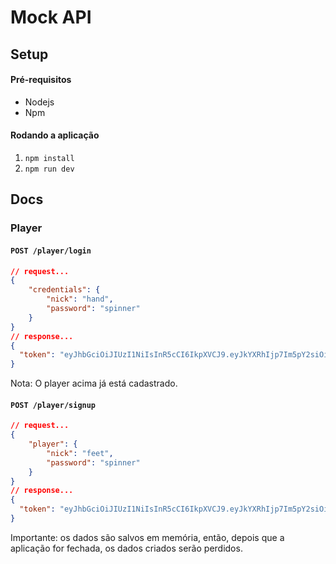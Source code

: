 # Mock API

## Setup

#### Pré-requisitos
- Nodejs
- Npm

#### Rodando a aplicação
1. ```npm install```
2. ```npm run dev```

## Docs

### Player

#### ``` POST /player/login ```

```json
// request...
{
	"credentials": {
		"nick": "hand",
		"password": "spinner"
	}
}
// response...
{
  "token": "eyJhbGciOiJIUzI1NiIsInR5cCI6IkpXVCJ9.eyJkYXRhIjp7Im5pY2siOiJoYW5kIn0sImlhdCI6MTU2NjUyMzkxOCwiZXhwIjoxNTY2NTI3NTE4fQ.sRwtfc-SNcUvb6mH4T3V9LXtGZlkwkFZRyC7GSRfCEc"
}
```

Nota: O player acima já está cadastrado.
#### ``` POST /player/signup ```

```json
// request...
{
	"player": {
		"nick": "feet",
		"password": "spinner"
	}
}
// response...
{
  "token": "eyJhbGciOiJIUzI1NiIsInR5cCI6IkpXVCJ9.eyJkYXRhIjp7Im5pY2siOiJmZWV0In0sImlhdCI6MTU2NjUyNDA2NCwiZXhwIjoxNTY2NTI3NjY0fQ.eWLyKysEiKNOo5tu2EBIB1bA8SBLLi4XTxEhTvUxVKw"
}
```

Importante: os dados são salvos em memória, então, depois que a aplicação for fechada, os dados criados serão perdidos.